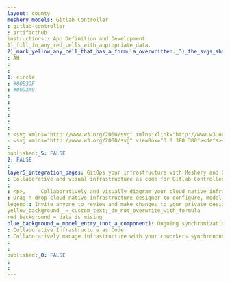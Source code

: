 ```yaml
---
layout: county 
meshery_models: Gitlab Controller
: gitlab-controller
: artifacthub
instructions:: App Definition and Development
1)_fill_in_any_red_cells_with_appropriate_data.
2)_mark_yellow_any_cell_that_has_a_formula_overwritten._3)_the_svgs_shouldn't_have_xml_header_they_are_added_programmatically_through_workflows: Source Version Control
: AH
: 
: 
1: circle
: #00B39F
: #00D3A9
: 
: 
: 
: 
: 
: 
: <svg xmlns="http://www.w3.org/2000/svg" xmlns:xlink="http://www.w3.org/1999/xlink" id="Layer_1" x="0" y="0" version="1.1" viewBox="0 0 274.1 267.3" xml:space="preserve" style="enable-background:new 0 0 274.1 267.3"><path d="M137.1,0C61.4,0,0,61.3,0,136.9C0,196,37.8,248.4,93.8,267c6.8,1.3,9.3-3,9.3-6.6c0-3.3-0.1-11.9-0.2-23.3	c-38.1,8.3-46.1-18.4-46.1-18.4c-6.2-15.8-15.2-20-15.2-20c-12.4-8.5,0.9-8.3,0.9-8.3c13.7,1,21,14.1,21,14.1	c12.2,20.9,32.1,14.9,39.9,11.4c1.2-8.9,4.8-14.9,8.7-18.3c-30.4-3.5-62.4-15.2-62.4-67.7c-0.2-13.6,4.8-26.8,14.1-36.8	c-1.4-3.5-6.1-17.4,1.3-36.3c0,0,11.5-3.7,37.7,14c11.2-3.1,22.7-4.6,34.3-4.6c11.6,0.1,23.1,1.6,34.3,4.6	c26.2-17.7,37.6-14,37.6-14c7.5,18.9,2.8,32.8,1.4,36.3c9.3,10,14.3,23.2,14.1,36.8c0,52.6-32,64.2-62.5,67.6	c4.9,4.2,9.3,12.6,9.3,25.4c0,18.3-0.2,33.1-0.2,37.6c0,3.7,2.5,7.9,9.4,6.6c71.8-24,110.5-101.7,86.5-173.5	C248.3,37.7,196,0,137.1,0L137.1,0z"/></svg>
: <svg xmlns="http://www.w3.org/2000/svg" viewBox="0 0 380 380"><defs><style>.cls-1{fill:#fff;}</style></defs><g id="LOGO"><path class="cls-1" d="M282.83,170.73l-.27-.69-26.14-68.22a6.81,6.81,0,0,0-2.69-3.24,7,7,0,0,0-8,.43,7,7,0,0,0-2.32,3.52l-17.65,54H154.29l-17.65-54A6.86,6.86,0,0,0,134.32,99a7,7,0,0,0-8-.43,6.87,6.87,0,0,0-2.69,3.24L97.44,170l-.26.69a48.54,48.54,0,0,0,16.1,56.1l.09.07.24.17,39.82,29.82,19.7,14.91,12,9.06a8.07,8.07,0,0,0,9.76,0l12-9.06,19.7-14.91,40.06-30,.1-.08A48.56,48.56,0,0,0,282.83,170.73Z"/></g></svg>
: 
published:_5: FALSE
2: FALSE
: 
layer5_integration_pages: GitOps your infrastructure with Meshery and GitHub
: Collaborative and visual infrastructure as code for Gitlab Controller
: 
: <p>,     Collaboratively and visually diagram your cloud native infrastructure with GitOps-style pipeline integration. Design, test, and manage configuration your Kubernetes-based, containerized applications as a visual topology., </p>, <p>,     Looking for best practice cloud native design and deployment best practices? Choose from thousands of pre-built components in MeshMap. Choose from hundreds of ready-made design patterns by importing templates from Meshery Catalog or use our low code designer, MeshMap, to create and deploy your own cloud native infrastructure designs., </p>
: Drag-n-drop cloud native infrastructure designer to configure, model, and deploy your workloads.
legend:: Invite anyone to review and make changes to your private designs.
yellow_background__=_custom_text;_do_not_overwrite_with_formula
red_background_=_data_is_mising
blue_background_=_model_entry_(not_a_component): Ongoing synchronization of Kubernetes configuration and changes across any number of clusters.
: Collaborative Infrastructure as Code
: Collaboratively manage infrastructure with your coworkers synchronously sharing the same designs.
: 
: 
published:_0: FALSE
: 
: 
---
```

